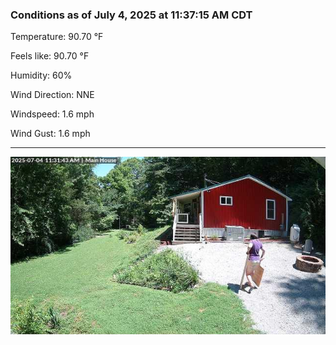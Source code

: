 ### Conditions as of July 4, 2025 at 11:37:15 AM CDT 

Temperature: 90.70 &deg;F

Feels like: 90.70 &deg;F

Humidity: 60%

Wind Direction: NNE

Windspeed: 1.6 mph

Wind Gust: 1.6 mph

---

<img src="./images/latest.jpeg"/>

